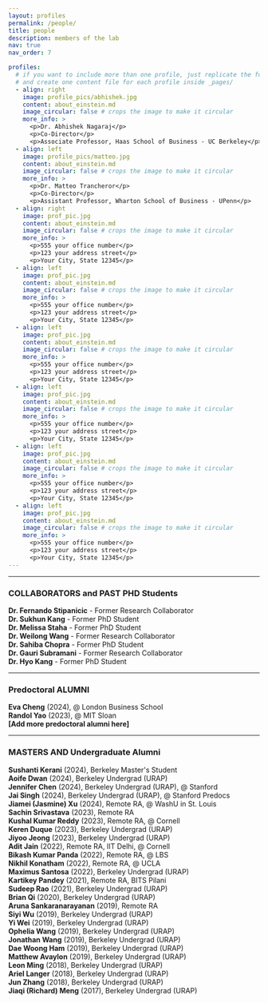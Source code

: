 ```yaml
---
layout: profiles
permalink: /people/
title: people
description: members of the lab
nav: true
nav_order: 7

profiles:
  # if you want to include more than one profile, just replicate the following block
  # and create one content file for each profile inside _pages/
  - align: right
    image: profile_pics/abhishek.jpg
    content: about_einstein.md
    image_circular: false # crops the image to make it circular
    more_info: >
      <p>Dr. Abhishek Nagaraj</p>
      <p>Co-Director</p>
      <p>Associate Professor, Haas School of Business - UC Berkeley</p>
  - align: left
    image: profile_pics/matteo.jpg
    content: about_einstein.md
    image_circular: false # crops the image to make it circular
    more_info: >
      <p>Dr. Matteo Trancheror</p>
      <p>Co-Director</p>
      <p>Assistant Professor, Wharton School of Business - UPenn</p>
  - align: right
    image: prof_pic.jpg
    content: about_einstein.md
    image_circular: false # crops the image to make it circular
    more_info: >
      <p>555 your office number</p>
      <p>123 your address street</p>
      <p>Your City, State 12345</p>
  - align: left
    image: prof_pic.jpg
    content: about_einstein.md
    image_circular: false # crops the image to make it circular
    more_info: >
      <p>555 your office number</p>
      <p>123 your address street</p>
      <p>Your City, State 12345</p>
  - align: left
    image: prof_pic.jpg
    content: about_einstein.md
    image_circular: false # crops the image to make it circular
    more_info: >
      <p>555 your office number</p>
      <p>123 your address street</p>
      <p>Your City, State 12345</p>
  - align: left
    image: prof_pic.jpg
    content: about_einstein.md
    image_circular: false # crops the image to make it circular
    more_info: >
      <p>555 your office number</p>
      <p>123 your address street</p>
      <p>Your City, State 12345</p>
  - align: left
    image: prof_pic.jpg
    content: about_einstein.md
    image_circular: false # crops the image to make it circular
    more_info: >
      <p>555 your office number</p>
      <p>123 your address street</p>
      <p>Your City, State 12345</p>
  - align: left
    image: prof_pic.jpg
    content: about_einstein.md
    image_circular: false # crops the image to make it circular
    more_info: >
      <p>555 your office number</p>
      <p>123 your address street</p>
      <p>Your City, State 12345</p>
---
```


---

### COLLABORATORS and PAST PHD Students

**Dr. Fernando Stipanicic** - Former Research Collaborator  
**Dr. Sukhun Kang** - Former PhD Student  
**Dr. Melissa Staha** - Former PhD Student  
**Dr. Weilong Wang** - Former Research Collaborator  
**Dr. Sahiba Chopra** - Former PhD Student  
**Dr. Gauri Subramani** - Former Research Collaborator  
**Dr. Hyo Kang** - Former PhD Student

---

### Predoctoral ALUMNI

**Eva Cheng** (2024), @ London Business School  
**Randol Yao** (2023), @ MIT Sloan  
**[Add more predoctoral alumni here]**

---

### MASTERS AND Undergraduate Alumni

**Sushanti Kerani** (2024), Berkeley Master's Student  
**Aoife Dwan** (2024), Berkeley Undergrad (URAP)  
**Jennifer Chen** (2024), Berkeley Undergrad (URAP), @ Stanford  
**Jai Singh** (2024), Berkeley Undergrad (URAP), @ Stanford Predocs  
**Jiamei (Jasmine) Xu** (2024), Remote RA, @ WashU in St. Louis  
**Sachin Srivastava** (2023), Remote RA  
**Kushal Kumar Reddy** (2023), Remote RA, @ Cornell  
**Keren Duque** (2023), Berkeley Undergrad (URAP)  
**Jiyoo Jeong** (2023), Berkeley Undergrad (URAP)  
**Adit Jain** (2022), Remote RA, IIT Delhi, @ Cornell  
**Bikash Kumar Panda** (2022), Remote RA, @ LBS  
**Nikhil Konatham** (2022), Remote RA, @ UCLA  
**Maximus Santosa** (2022), Berkeley Undergrad (URAP)  
**Kartikey Pandey** (2021), Remote RA, BITS Pilani  
**Sudeep Rao** (2021), Berkeley Undergrad (URAP)  
**Brian Qi** (2020), Berkeley Undergrad (URAP)  
**Aruna Sankaranarayanan** (2019), Remote RA  
**Siyi Wu** (2019), Berkeley Undergrad (URAP)  
**Yi Wei** (2019), Berkeley Undergrad (URAP)  
**Ophelia Wang** (2019), Berkeley Undergrad (URAP)  
**Jonathan Wang** (2019), Berkeley Undergrad (URAP)  
**Dae Woong Ham** (2019), Berkeley Undergrad (URAP)  
**Matthew Avaylon** (2019), Berkeley Undergrad (URAP)  
**Leon Ming** (2018), Berkeley Undergrad (URAP)  
**Ariel Langer** (2018), Berkeley Undergrad (URAP)  
**Jun Zhang** (2018), Berkeley Undergrad (URAP)  
**Jiaqi (Richard) Meng** (2017), Berkeley Undergrad (URAP)
